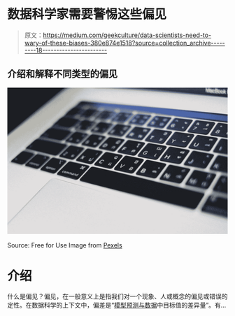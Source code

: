 # 数据科学家需要警惕这些偏见

> 原文：<https://medium.com/geekculture/data-scientists-need-to-wary-of-these-biases-380e874e1518?source=collection_archive---------18----------------------->

## 介绍和解释不同类型的偏见

![](img/0a7c224e6d95f8ab3634b6f11da6b807.png)

Source: Free for Use Image from [Pexels](https://www.pexels.com/ko-kr/photo/12484548/)

# 介绍

什么是偏见？偏见，在一般意义上是指我们对一个现象、人或概念的偏见或错误的定性。在数据科学的上下文中，偏差是“[模型预测与数据](https://www.mastersindatascience.org/learning/difference-between-bias-and-variance/)中目标值的差异量”。有…
